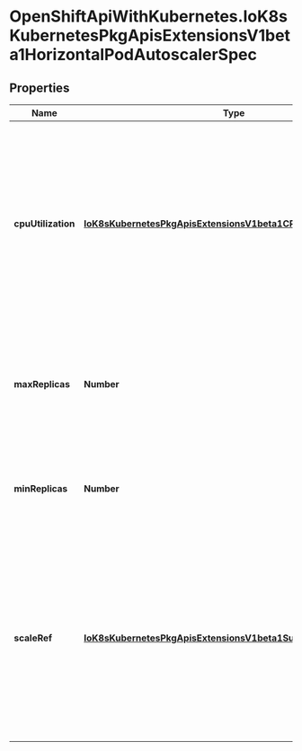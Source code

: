 # OpenShiftApiWithKubernetes.IoK8sKubernetesPkgApisExtensionsV1beta1HorizontalPodAutoscalerSpec

## Properties
Name | Type | Description | Notes
------------ | ------------- | ------------- | -------------
**cpuUtilization** | [**IoK8sKubernetesPkgApisExtensionsV1beta1CPUTargetUtilization**](IoK8sKubernetesPkgApisExtensionsV1beta1CPUTargetUtilization.md) | target average CPU utilization (represented as a percentage of requested CPU) over all the pods; if not specified it defaults to the target CPU utilization at 80% of the requested resources. | [optional] 
**maxReplicas** | **Number** | upper limit for the number of pods that can be set by the autoscaler; cannot be smaller than MinReplicas. | 
**minReplicas** | **Number** | lower limit for the number of pods that can be set by the autoscaler, default 1. | [optional] 
**scaleRef** | [**IoK8sKubernetesPkgApisExtensionsV1beta1SubresourceReference**](IoK8sKubernetesPkgApisExtensionsV1beta1SubresourceReference.md) | reference to Scale subresource; horizontal pod autoscaler will learn the current resource consumption from its status, and will set the desired number of pods by modifying its spec. | 


